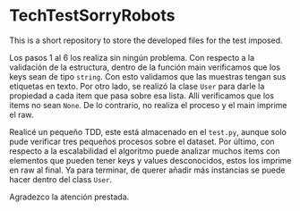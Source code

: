 # TechTestSorryRobots
This is a short repository to store the developed files for the test imposed.

Los pasos 1 al 6 los realiza sin ningún problema. Con respecto a la validación de la estructura, dentro de la función main verificamos que los keys sean de tipo `string`. Con esto validamos que las muestras tengan sus etiquetas en texto. Por otro lado, se realizó la clase `User` para darle la propiedad a cada item que pasa sobre esa lista. Allí verificamos que los items no sean `None`. De lo contrario, no realiza el proceso y el main imprime el raw.

Realicé un pequeño TDD, este está almacenado en el `test.py`, aunque solo pude verificar tres pequeños procesos sobre el dataset. Por último, con respecto a la escalabilidad el algoritmo puede analizar muchos items con elementos que pueden tener keys y values desconocidos, estos los imprime en raw al final. Ya para terminar, de querer añadir más instancias se puede hacer dentro del class `User`.

Agradezco la atención prestada.
